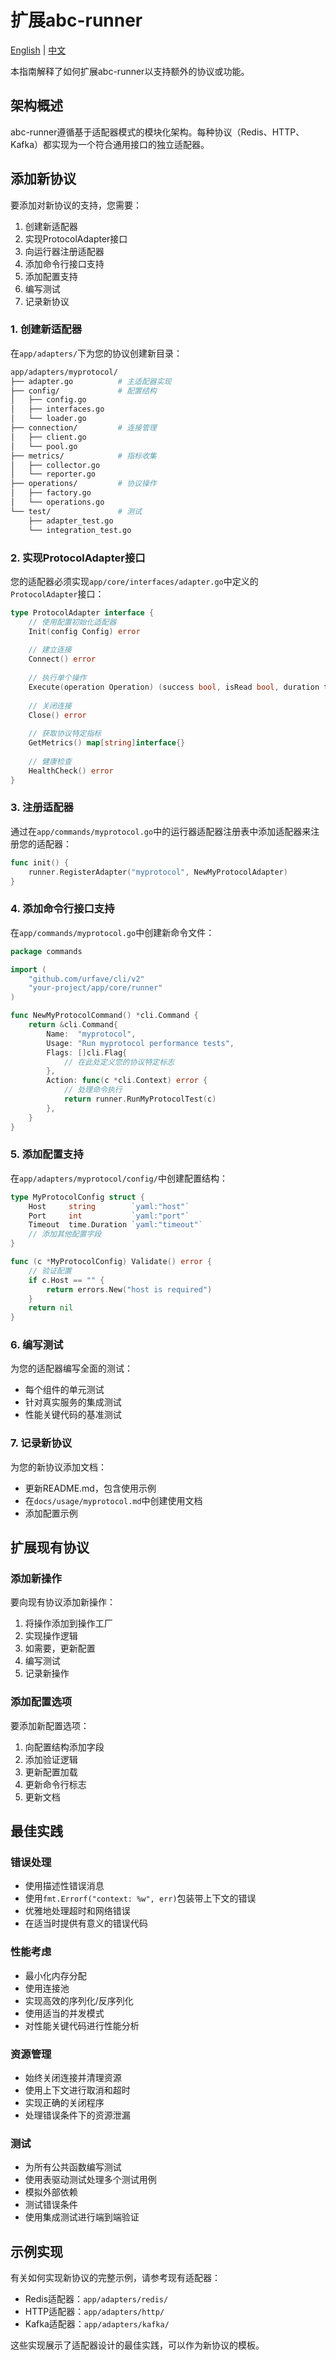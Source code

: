 # 扩展abc-runner

[English](extending.md) | [中文](extending.zh.md)

本指南解释了如何扩展abc-runner以支持额外的协议或功能。

## 架构概述

abc-runner遵循基于适配器模式的模块化架构。每种协议（Redis、HTTP、Kafka）都实现为一个符合通用接口的独立适配器。

## 添加新协议

要添加对新协议的支持，您需要：

1. 创建新适配器
2. 实现ProtocolAdapter接口
3. 向运行器注册适配器
4. 添加命令行接口支持
5. 添加配置支持
6. 编写测试
7. 记录新协议

### 1. 创建新适配器

在`app/adapters/`下为您的协议创建新目录：

```bash
app/adapters/myprotocol/
├── adapter.go          # 主适配器实现
├── config/             # 配置结构
│   ├── config.go
│   ├── interfaces.go
│   └── loader.go
├── connection/         # 连接管理
│   ├── client.go
│   └── pool.go
├── metrics/            # 指标收集
│   ├── collector.go
│   └── reporter.go
├── operations/         # 协议操作
│   ├── factory.go
│   └── operations.go
└── test/               # 测试
    ├── adapter_test.go
    └── integration_test.go
```

### 2. 实现ProtocolAdapter接口

您的适配器必须实现`app/core/interfaces/adapter.go`中定义的`ProtocolAdapter`接口：

```go
type ProtocolAdapter interface {
    // 使用配置初始化适配器
    Init(config Config) error
    
    // 建立连接
    Connect() error
    
    // 执行单个操作
    Execute(operation Operation) (success bool, isRead bool, duration time.Duration, err error)
    
    // 关闭连接
    Close() error
    
    // 获取协议特定指标
    GetMetrics() map[string]interface{}
    
    // 健康检查
    HealthCheck() error
}
```

### 3. 注册适配器

通过在`app/commands/myprotocol.go`中的运行器适配器注册表中添加适配器来注册您的适配器：

```go
func init() {
    runner.RegisterAdapter("myprotocol", NewMyProtocolAdapter)
}
```

### 4. 添加命令行接口支持

在`app/commands/myprotocol.go`中创建新命令文件：

```go
package commands

import (
    "github.com/urfave/cli/v2"
    "your-project/app/core/runner"
)

func NewMyProtocolCommand() *cli.Command {
    return &cli.Command{
        Name:  "myprotocol",
        Usage: "Run myprotocol performance tests",
        Flags: []cli.Flag{
            // 在此处定义您的协议特定标志
        },
        Action: func(c *cli.Context) error {
            // 处理命令执行
            return runner.RunMyProtocolTest(c)
        },
    }
}
```

### 5. 添加配置支持

在`app/adapters/myprotocol/config/`中创建配置结构：

```go
type MyProtocolConfig struct {
    Host     string        `yaml:"host"`
    Port     int           `yaml:"port"`
    Timeout  time.Duration `yaml:"timeout"`
    // 添加其他配置字段
}

func (c *MyProtocolConfig) Validate() error {
    // 验证配置
    if c.Host == "" {
        return errors.New("host is required")
    }
    return nil
}
```

### 6. 编写测试

为您的适配器编写全面的测试：

- 每个组件的单元测试
- 针对真实服务的集成测试
- 性能关键代码的基准测试

### 7. 记录新协议

为您的新协议添加文档：

- 更新README.md，包含使用示例
- 在`docs/usage/myprotocol.md`中创建使用文档
- 添加配置示例

## 扩展现有协议

### 添加新操作

要向现有协议添加新操作：

1. 将操作添加到操作工厂
2. 实现操作逻辑
3. 如需要，更新配置
4. 编写测试
5. 记录新操作

### 添加配置选项

要添加新配置选项：

1. 向配置结构添加字段
2. 添加验证逻辑
3. 更新配置加载
4. 更新命令行标志
5. 更新文档

## 最佳实践

### 错误处理

- 使用描述性错误消息
- 使用`fmt.Errorf("context: %w", err)`包装带上下文的错误
- 优雅地处理超时和网络错误
- 在适当时提供有意义的错误代码

### 性能考虑

- 最小化内存分配
- 使用连接池
- 实现高效的序列化/反序列化
- 使用适当的并发模式
- 对性能关键代码进行性能分析

### 资源管理

- 始终关闭连接并清理资源
- 使用上下文进行取消和超时
- 实现正确的关闭程序
- 处理错误条件下的资源泄漏

### 测试

- 为所有公共函数编写测试
- 使用表驱动测试处理多个测试用例
- 模拟外部依赖
- 测试错误条件
- 使用集成测试进行端到端验证

## 示例实现

有关如何实现新协议的完整示例，请参考现有适配器：

- Redis适配器：`app/adapters/redis/`
- HTTP适配器：`app/adapters/http/`
- Kafka适配器：`app/adapters/kafka/`

这些实现展示了适配器设计的最佳实践，可以作为新协议的模板。
